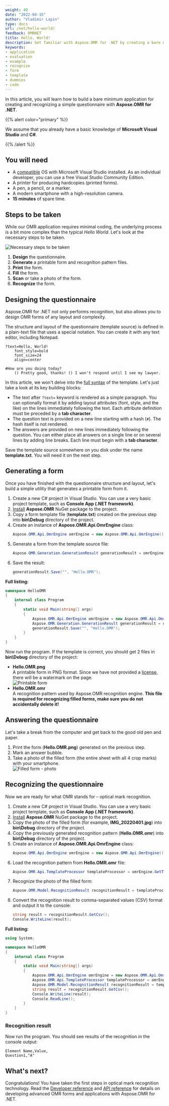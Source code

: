 ```yaml
---
weight: 40
date: "2022-04-15"
author: "Vladimir Lapin"
type: docs
url: /net/hello-world/
feedback: OMRNET
title: Hello, World!
description: Get familiar with Aspose.OMR for .NET by creating a bare minimum application for rendering and recognizing OMR forms.
keywords:
- application
- evaluation
- example
- recognize
- form
- template
- dummies
- code
---
```


In this article, you will learn how to build a bare minimum application for creating and recognizing a simple questionnaire with **Aspose.OMR for .NET**.

{{% alert color="primary" %}} 

We assume that you already have a basic knowledge of **Microsoft Visual Studio** and **C#**.

{{% /alert %}} 


## You will need

- A [compatible](/omr/net/system-requirements/) OS with Microsoft Visual Studio installed. As an individual developer, you can use a free Visual Studio Community Edition.
- A printer for producing hardcopies (printed forms).
- A pen, a pencil, or a marker.
- A modern smartphone with a high-resolution camera.
- **15 minutes** of spare time.

## Steps to be taken

While our OMR application requires minimal coding, the underlying process is a bit more complex than the typical _Hello World_. Let's look at the necessary steps to be taken.

![Necessary steps to be taken](steps.png)

1. **Design** the questionnaire.
2. **Generate** a printable form and recognition pattern files.
3. **Print** the form.
4. **Fill** the form.
5. **Scan** or take a photo of the form.
6. **Recognize** the form.

## Designing the questionnaire

Aspose.OMR for .NET not only performs recognition, but also allows you to design OMR forms of any layout and complexity.

The structure and layout of the questionnaire (template source) is defined in a plain-text file that uses a special notation. You can create it with any text editor, including Notepad.

```
?text=Hello, World!
	font_style=bold
	font_size=24
	align=center

#How are you doing today?
	() Pretty good, thanks! () I won't respond until I see my lawyer.
```

In this article, we won't delve into the [full syntax](/omr/net/txt-markup/) of the template. Let's just take a look at its key building blocks:

- The text after `?text=` keyword is rendered as a simple paragraph. You can optionally format it by adding layout attributes (font, style, and the like) on the lines immediately following the text. Each attribute definition must be preceded by a **tab character**.
- The question text is provided on a new line starting with a hash (`#`). The hash itself is not rendered.
- The answers are provided on new lines immediately following the question. You can either place all answers on a single line or on several lines by adding line breaks. Each line must begin with a **tab character**.

Save the template source somewhere on you disk under the name **template.txt**. You will need it on the next step.

## Generating a form

Once you have finished with the questionnaire structure and layout, let's build a simple utility that generates a printable form from it.

1. Create a new C# project in Visual Studio. You can use a very basic project template, such as **Console App (.NET framework)**.
2. [Install](/omr/net/installation/) **Aspose.OMR** NuGet package to the project.
3. Copy a form template file (**template.txt**) created on the previous step into **bin\Debug** directory of the project.
4. Create an instance of **Aspose.OMR.Api.OmrEngine** class:  
   ```c#
   Aspose.OMR.Api.OmrEngine omrEngine = new Aspose.OMR.Api.OmrEngine();
   ```
5. Generate a form from the template source file:  
   ```c#
   Aspose.OMR.Generation.GenerationResult generationResult = omrEngine.GenerateTemplate("template.txt");
   ```
6. Save the result:  
   ```c#
   generationResult.Save("", "Hello.OMR");
   ```

**Full listing:**

```c#
namespace HelloOMR
{
	internal class Program
	{
		static void Main(string[] args)
		{
			Aspose.OMR.Api.OmrEngine omrEngine = new Aspose.OMR.Api.OmrEngine();
			Aspose.OMR.Generation.GenerationResult generationResult = omrEngine.GenerateTemplate("template.txt");
			generationResult.Save("", "Hello.OMR");
		}
	}
}
```

Now run the program. If the template is correct, you should get 2 files in **bin\Debug** directory of the project:

- **Hello.OMR.png**  
  A printable form in PNG format. Since we have not provided a [license](/omr/net/licensing/), there will be a watermark on the page.  
  ![Printable form](print-form.png)
- **Hello.OMR.omr**  
  A recognition pattern used by Aspose.OMR recognition engine. **This file is required for recognizing filled forms, make sure you do not accidentally delete it!**

## Answering the questionnaire

Let's take a break from the computer and get back to the good old pen and paper.

1. Print the form (**Hello.OMR.png**) generated on the previous step.
2. Mark an answer bubble.
3. Take a photo of the filled form (the entire sheet with all 4 crop marks) with your smartphone.  
   ![Filled form - photo](filled-form.png)

## Recognizing the questionnaire

Now we are ready for what OMR stands for – optical mark recognition.

1. Create a new C# project in Visual Studio. You can use a very basic project template, such as **Console App (.NET framework)**.
2. [Install](/omr/net/installation/) **Aspose.OMR** NuGet package to the project.
3. Copy the photo of the filled form (for example, **IMG_20220401.jpg**) into **bin\Debug** directory of the project.
4. Copy the previously generated recognition pattern (**Hello.OMR.omr**) into **bin\Debug** directory of the project.
5. Create an instance of **Aspose.OMR.Api.OmrEngine** class:  
   ```c#
   Aspose.OMR.Api.OmrEngine omrEngine = new Aspose.OMR.Api.OmrEngine();
   ```
6. Load the recognition pattern from **Hello.OMR.omr** file:  
   ```c#
   Aspose.OMR.Api.TemplateProcessor templateProcessor = omrEngine.GetTemplateProcessor("Hello.OMR.omr");
   ```
7. Recognize the photo of the filled form:  
   ```c#
   Aspose.OMR.Model.RecognitionResult recognitionResult = templateProcessor.RecognizeImage("IMG_20220401.jpg");
   ```
8. Convert the recognition result to comma-separated values (CSV) format and output it to the console:  
   ```c#
   string result = recognitionResult.GetCsv();
   Console.WriteLine(result);
   ```

**Full listing:**

```c#
using System;

namespace HelloOMR
{
	internal class Program
	{
		static void Main(string[] args)
		{
			Aspose.OMR.Api.OmrEngine omrEngine = new Aspose.OMR.Api.OmrEngine();
			Aspose.OMR.Api.TemplateProcessor templateProcessor = omrEngine.GetTemplateProcessor("Hello.OMR.omr");
			Aspose.OMR.Model.RecognitionResult recognitionResult = templateProcessor.RecognizeImage("IMG_20220401.jpg");
			string result = recognitionResult.GetCsv();
			Console.WriteLine(result);
			Console.ReadLine();
		}
	}
}
```

### Recognition result

Now run the program. You should see results of the recognition in the console output:

```
Element Name,Value,
Question1,"A"
```

## What's next?

Congratulations! You have taken the first steps in optical mark recognition technology. Read the [Developer reference](/omr/net/developer-reference/) and [API reference](https://reference.aspose.com/omr/net) for details on developing advanced OMR forms and applications with Aspose.OMR for .NET.
